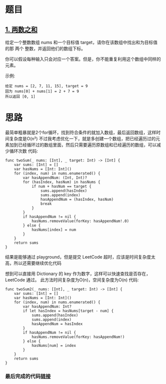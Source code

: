 # 题目

## [1. 两数之和](https://leetcode-cn.com/problems/two-sum/)

给定一个整数数组 nums 和一个目标值 target，请你在该数组中找出和为目标值的那 两个 整数，并返回他们的数组下标。

你可以假设每种输入只会对应一个答案。但是，你不能重复利用这个数组中同样的元素。

示例:

```
给定 nums = [2, 7, 11, 15], target = 9
因为 nums[0] + nums[1] = 2 + 7 = 9
所以返回 [0, 1] 
```

# 思路

最简单粗暴就是2个for循环，找到符合条件的就加入数组，最后返回数组，这样时间复杂度是O(n²)
不过我考虑优化一下，就是多创建一个数组，把已经遍历过的元素加到已经循环过的数组里面，然后只需要遍历原数组和已经遍历的数组，可以减少循环次数
代码:

```
func twoSum(_ nums: [Int], _ target: Int) -> [Int] {
    var sums: [Int] = []
    var hasNums = [Int: Int]()
    for (index, num) in nums.enumerated() {
        var hasAppendNum: (Int, Int)?
        for (hasIndex, hasNum) in hasNums {
            if num + hasNum == target {
                sums.append(hasIndex)
                sums.append(index)
                hasAppendNum = (hasIndex, hasNum)
                break
            }
        }
        if hasAppendNum != nil {
            hasNums.removeValue(forKey: hasAppendNum!.0)
        } else {
            hasNums[index] = num
        }
    }
    return sums
}
```

结果是能够通过 playground，但是提交 LeetCode 超时，应该是时间复杂度太高，所以还需要继续优化代码

想到可以直接用 Dictionary 的 key 作为数字，这样可以快速查找是否存在， LeetCode 通过。
此方法时间复杂度为O(n)，空间复杂度为O(n)
代码:

```
func twoSum2(_ nums: [Int], _ target: Int) -> [Int] {
    var sums: [Int] = []
    var hasNums = [Int: Int]()
    for (index, num) in nums.enumerated() {
        var hasAppendNum: Int?
        if let hasIndex = hasNums[target - num] {
            sums.append(hasIndex)
            sums.append(index)
            hasAppendNum = hasIndex
        }
        if hasAppendNum != nil {
            hasNums.removeValue(forKey: hasAppendNum!)
        } else {
            hasNums[num] = index
        }
    }
    return sums
}
```

### 最后完成的代码[链接](https://github.com/pepsikirk/LeetCode/blob/master/Algorithm/1.TwoSum/code.swift)




